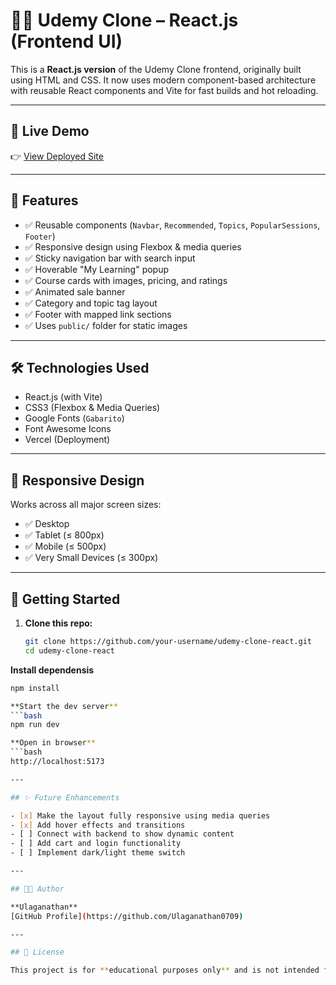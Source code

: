 # 🧑‍💻 Udemy Clone – React.js (Frontend UI)

This is a **React.js version** of the Udemy Clone frontend, originally built using HTML and CSS. It now uses modern component-based architecture with reusable React components and Vite for fast builds and hot reloading.

---

## 🔗 Live Demo  
👉 [View Deployed Site](https://udemy-react-silk-one.vercel.app/)

---

## 🚀 Features

- ✅ Reusable components (`Navbar`, `Recommended`, `Topics`, `PopularSessions`, `Footer`)
- ✅ Responsive design using Flexbox & media queries
- ✅ Sticky navigation bar with search input
- ✅ Hoverable "My Learning" popup
- ✅ Course cards with images, pricing, and ratings
- ✅ Animated sale banner
- ✅ Category and topic tag layout
- ✅ Footer with mapped link sections
- ✅ Uses `public/` folder for static images

---

## 🛠️ Technologies Used

- React.js (with Vite)
- CSS3 (Flexbox & Media Queries)
- Google Fonts (`Gabarito`)
- Font Awesome Icons
- Vercel (Deployment)

---

## 📱 Responsive Design

Works across all major screen sizes:

- ✅ Desktop  
- ✅ Tablet (≤ 800px)  
- ✅ Mobile (≤ 500px)  
- ✅ Very Small Devices (≤ 300px)  

---

## 📌 Getting Started

1. **Clone this repo:**

   ```bash
   git clone https://github.com/your-username/udemy-clone-react.git
   cd udemy-clone-react

**Install dependensis**
```bash
npm install

**Start the dev server**
```bash
npm run dev

**Open in browser**
```bash
http://localhost:5173

---

## ✨ Future Enhancements

- [x] Make the layout fully responsive using media queries  
- [x] Add hover effects and transitions  
- [ ] Connect with backend to show dynamic content  
- [ ] Add cart and login functionality  
- [ ] Implement dark/light theme switch  

---

## 🧑‍🎓 Author

**Ulaganathan**  
[GitHub Profile](https://github.com/Ulaganathan0709)

---

## 📃 License

This project is for **educational purposes only** and is not intended for commercial use.